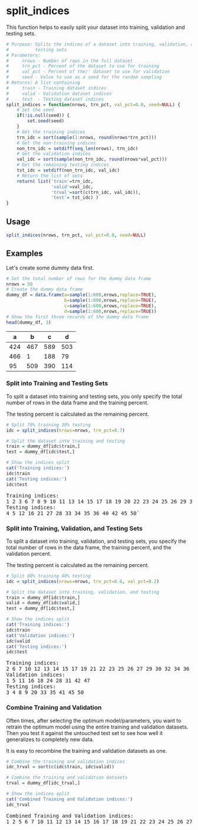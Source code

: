 
# split_indices

This function helps to easily split your dataset into training, validation and testing sets.

```R
# Purpose: Splits the indices of a dataset into training, validation, and
#          testing sets
# Parameters:
#     nrows - Number of rows in the full dataset
#     trn_pct - Percent of the dataset to use for training
#     val_pct - Percent of the/' dataset to use for validation
#     seed - Value to use as a seed for the random sampling
# Returns: A list containing
#     train - Training dataset indices
#     valid - Validation dataset indices
#     test  - Testing dataset indices
split_indices = function(nrows, trn_pct, val_pct=0.0, seed=NULL) {
    # Set the seed
    if(!is.null(seed)) {
        set.seed(seed)
    }
    # Get the training indices
    trn_idc = sort(sample(1:nrows, round(nrows*trn_pct)))
    # Get the non-training indices
    non_trn_idc = setdiff(seq_len(nrows), trn_idc)
    # Get the validation indices
    val_idc = sort(sample(non_trn_idc, round(nrows*val_pct)))
    # Get the remaining testing indices
    tst_idc = setdiff(non_trn_idc, val_idc)
    # Return the list of sets
    return( list('train'=trn_idc,
                 'valid'=val_idc,
                 'trval'=sort(c(trn_idc, val_idc)),
                 'test'= tst_idc) )
}
```

## Usage

```R
split_indices(nrows, trn_pct, val_pct=0.0, seed=NULL)
```

## Examples

Let's create some dummy data first.

```R
# Set the total number of rows for the dummy data frame
nrows = 50
# Create the dummy data frame
dummy_df = data.frame(a=sample(1:600,nrows,replace=TRUE),
                      b=sample(1:600,nrows,replace=TRUE),
                      c=sample(1:600,nrows,replace=TRUE),
                      d=sample(1:600,nrows,replace=TRUE))
# Show the first three records of the dummy data frame
head(dummy_df, 3)
```
<table>
<thead><tr><th>a</th><th>b</th><th>c</th><th>d</th></tr></thead>
<tbody>
	<tr><td>424</td><td>467</td><td>589</td><td>503</td></tr>
	<tr><td>466</td><td>  1</td><td>188</td><td> 79</td></tr>
	<tr><td> 95</td><td>509</td><td>390</td><td>114</td></tr>
</tbody>
</table>

### Split into Training and Testing Sets

To split a dataset into training and testing sets, you only specify the total number of rows in the data frame and the training percent.

The testing percent is calculated as the remaining percent.

```R
# Split 70% training 30% testing
idc = split_indices(nrows=nrows, trn_pct=0.7)

# Split the dataset into training and testing
train = dummy_df[idc$train,]
test = dummy_df[idc$test,]

# Show the indices split
cat('Training indices:')
idc$train
cat('Testing indices:')
idc$test
```
<div class="output">
<pre>
Training indices:
1 2 3 6 7 8 9 10 11 13 14 15 17 18 19 20 22 23 24 25 26 29 30 31 32 37 38 39 41 43 44 46 47 48 49`
Testing indices:
4 5 12 16 21 27 28 33 34 35 36 40 42 45 50`
</pre>
</div>

### Split into Training, Validation, and Testing Sets

To split a dataset into training, validation, and testing sets, you specify the total number of rows in the data frame, the training percent, and the validation percent.

The testing percent is calculated as the remaining percent.

```R
# Split 60% training 40% testing
idc = split_indices(nrows=nrows, trn_pct=0.6, val_pct=0.2)

# Split the dataset into training, validation, and testing
train = dummy_df[idc$train,]
valid = dummy_df[idc$valid,]
test = dummy_df[idc$test,]

# Show the indices split
cat('Training indices:')
idc$train
cat('Validation indices:')
idc$valid
cat('Testing indices:')
idc$test
```
<div class="output">
<pre>
Training indices:
2 6 7 10 12 13 14 15 17 19 21 22 23 25 26 27 29 30 32 34 36 37 38 39 40 43 44 46 48 49
Validation indices:
1 5 11 16 18 24 28 31 42 47
Testing indices:
3 4 8 9 20 33 35 41 45 50
</pre>
</div>

### Combine Training and Validation

Often times, after selecting the optimum model/parameters, you want to retrain the optimum model using the entire training and validation datasets.  Then you test it against the untouched test set to see how well it generalizes to completely new data.

It is easy to recombine the training and validation datasets as one.

```R
# Combine the training and validation indices
idc_trval = sort(c(idc$train, idc$valid))

# Combine the training and validation datasets
trval = dummy_df[idc_trval,]

# Show the indices split
cat('Combined Training and Validation indices:')
idc_trval
```
<div class="output">
<pre>
Combined Training and Validation indices:
1 2 5 6 7 10 11 12 13 14 15 16 17 18 19 21 22 23 24 25 26 27 28 29 30 31 32 34 36 37 38 39 40 42 43 44 46 47 48 49
</pre>
</div>
